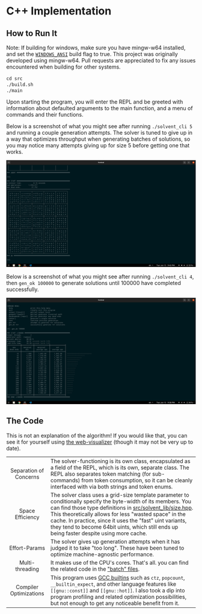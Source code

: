 
# C++ Implementation

## How to Run It

Note: If building for windows, make sure you have mingw-w64 installed, and set the [`WINDOWS_ANSI`](./src/buildflag.hpp) build flag to true. This project was originally developed using mingw-w64. Pull requests are appreciated to fix any issues encountered when building for other systems.

```shell
cd src
./build.sh
./main
```

Upon starting the program, you will enter the REPL and be greeted with information about defaulted arguments to the main function, and a menu of commands and their functions.

Below is a screenshot of what you might see after running `./solvent_cli 5` and running a couple generation attempts. The solver is tuned to give up in a way that optimizes throughput when generating batches of solutions, so you may notice many attempts giving up for size 5 before getting one that works.

![](../sample/25x25_example.png)

Below is a screenshot of what you might see after running `./solvent_cli 4`, then `gen_ok 100000` to generate solutions until 100000 have completed successfully.

![](../sample/strials_example.png)

## The Code

This is not an explanation of the algorithm! If you would like that, you can see it for yourself using [the web-visualizer](https://david-fong.github.io/Sudoku-JS/) (though it may not be very up to date).

|   | |
|:-:|-|
| Separation of Concerns | The solver-functioning is its own class, encapsulated as a field of the REPL, which is its own, separate class. The REPL also separates token matching (for sub-commands) from token consumption, so it can be cleanly interfaced with via both strings and token enums. |
| Space Efficiency | The solver class uses a grid-size template parameter to conditionally specify the byte-width of its members. You can find those type definitions in [src/solvent_lib/size.hpp](./src/solvent_lib/size.hpp). This theoretically allows for less "wasted space" in the cache. In practice, since it uses the "fast" uint variants, they tend to become 64bit uints, which still ends up being faster despite using more cache. |
| Effort-Params | The solver gives up generation attempts when it has judged it to take "too long". These have been tuned to optimize machine-agnostic performance. |
| Multi-threading | It makes use of the CPU's cores. That's all. you can find the related code in the ["batch" files](./src/solvent_lib/batch/mod.hpp). |
| Compiler Optimizations | This program uses [GCC builtins](https://gcc.gnu.org/onlinedocs/gcc/Other-Builtins.html) such as `ctz`, `popcount`, `__builtin_expect`, and other language features like `[[gnu::const]]` and `[[gnu::hot]]`. I also took a dip into program profiling and related optimization possibilities, but not enough to get any noticeable benefit from it. |
